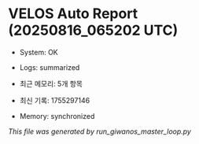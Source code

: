 # VELOS Auto Report (20250816_065202 UTC)

- System: OK
- Logs: summarized
- 최근 메모리: 5개 항목
- 최신 기록: 1755297146

- Memory: synchronized

_This file was generated by run_giwanos_master_loop.py_
